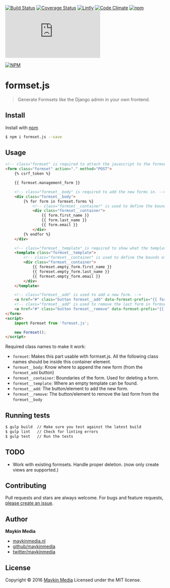 [![Build Status](https://travis-ci.org/maykinmedia/formset.js.svg?branch=master)](https://travis-ci.org/maykinmedia/formset.js)
[![Coverage Status](https://coveralls.io/repos/github/maykinmedia/formset.js/badge.svg?branch=master)](https://coveralls.io/github/maykinmedia/formset.js?branch=master)
[![Lintly](https://lintly.com/gh/maykinmedia/formset.js/badge.svg)](https://lintly.com/gh/maykinmedia/formset.js/)
[![Code Climate](https://codeclimate.com/github/maykinmedia/formset.js/badges/gpa.svg)](https://codeclimate.com/github/maykinmedia/formset.js/)
[![npm](https://img.shields.io/npm/dw/formset.js.svg)](https://github.com/maykinmedia/formset.js)
[![BCH compliance](https://bettercodehub.com/edge/badge/maykinmedia/formset.js?branch=master)](https://bettercodehub.com/)

[![NPM](https://nodei.co/npm/formset.js.png?downloads=true&downloadRank=true&stars=true)](https://nodei.co/npm/formset.js/)

# formset.js

> Generate Formsets like the Django admin in your own frontend.

## Install

Install with [npm](https://www.npmjs.com/)

```sh
$ npm i formset.js --save
```

## Usage

```html
<!-- class="formset" is required to attach the javascript to the formset.  -->
<form class="formset" action="." method="POST">
    {% csrf_token %}

    {{ formset.management_form }}

    <!-- class="formset__body" is required to add the new forms in. -->
    <div class="formset__body">
        {% for form in formset.forms %}
            <!-- class="formset__container" is used to define the bounds of a single form. (for deletion) -->
            <div class="formset__container">
                {{ form.first_name }}
                {{ form.last_name }}
                {{ form.email }}
            </div>
        {% endfor %}
    </div>

    <!-- class="formset__template" is required to show what the template is. -->
    <template class="formset__template">
        <!-- class="formset__container" is used to define the bounds of a single form. (for deletion) -->
        <div class="formset__container">
            {{ formset.empty_form.first_name }}
            {{ formset.empty_form.last_name }}
            {{ formset.empty_form.email }}
        </div>
    </template>

    <!-- class="formset__add" is used to add a new form. -->
    <a href="#" class="button formset__add" data-formset-prefix="{{ formset.prefix }}" >{% trans 'Add user' %}</a>
    <!-- class="formset__add" is used to remove the last form in formset__body. -->
    <a href="#" class="button formset__remove" data-formset-prefix="{{ formset.prefix }}" >{% trans 'Remove user' %}</a>
</form>
<script>
    import Formset from 'formset.js';

    new Formset();
</script>
```

Required class names to make it work:
- `formset`: Makes this part usable with formset.js. All the following class names should be inside this container element.
- `formset__body`: Know where to append the new form (from the `formset_add` button)
- `formset__container`: Boundaries of the form. Used for deleting a form.
- `formset__template`: Where an empty template can be found.
- `formset__add`: The button/element to add the new form.
- `formset__remove`: The button/element to remove the last form from the `formset__body`

## Running tests

```sh
$ gulp build  // Make sure you test against the latest build
$ gulp lint   // Check for linting errors
$ gulp test   // Run the tests
```

## TODO

- Work with existing formsets. Handle proper deletion. (now only create views are supported.)

## Contributing

Pull requests and stars are always welcome. For bugs and feature requests, [please create an issue](https://github.com/maykinmedia/formset.js/issues).

## Author

**Maykin Media**

* [maykinmedia.nl](https://www.maykinmedia.nl/)
* [github/maykinmedia](https://github.com/maykinmedia)
* [twitter/maykinmedia](http://twitter.com/maykinmedia)

## License

Copyright © 2016 [Maykin Media](https://www.maykinmedia.nl/)
Licensed under the MIT license.
